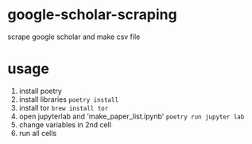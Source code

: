 # google-scholar-scraping

scrape google scholar and make csv file

# usage

1. install poetry
2. install libraries
   `poetry install`
3. install tor
   `brew install tor`
4. open jupyterlab and 'make_paper_list.ipynb'
   `poetry run jupyter lab`
5. change variables in 2nd cell
6. run all cells
